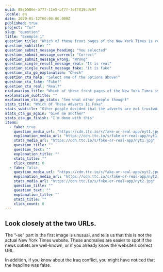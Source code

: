 ```yaml
---
uuid: 857b586e-a777-11e5-bf7f-feff819cdc9f
locale: en
date: 2020-05-12T00:00:00.000Z
published: true
project: "for"
slug: "question"
title: "Exemple 1"
question_title: "Which of these front pages of the New York Times is real?"
question_subtitle: ""
question_submit_message_heading: "You selected"
question_submit_message_correct: "Correct"
question_submit_message_wrong: "Wrong"
question_single_result_message_real: "It is real"
question_single_result_message_fake: "It is fake"
question_cta_go_explanation: "Check"
question_cta_help: "Select one of the options above!"
question_cta_fake: "Fake?"
question_cta_real: "Real?"
explanation_title: "Which of these front pages of the New York Times is real?"
explanation_subtitle: ""
explanation_cta_go_stats: "See what other people thought"
stats_title: "Which Of These Adverts Is Fake"
stats_subtitle: "Other people decided that the adverts are not trustworthy"
stats_cta_go_again: "Give me another"
stats_cta_go_finish: "I'm done with this"
items:
  - fake: true
    question_media_url: "https://cdn.ttc.io/s/fake-or-real-app/nyt1.jpg"
    explanation_media_url: "https://cdn.ttc.io/s/fake-or-real-app/nyt1.jpg"
    stats_media_url: "https://cdn.ttc.io/s/fake-or-real-app/nyt1.jpg"
    question_title: ""
    question_text: ""
    explanation_title: ""
    stats_title: ""
    click_count: 0
  - fake: false
    question_media_url: "https://cdn.ttc.io/s/fake-or-real-app/nyt2.jpg"
    explanation_media_url: "https://cdn.ttc.io/s/fake-or-real-app/nyt2.jpg"
    stats_media_url: "https://cdn.ttc.io/s/fake-or-real-app/nyt2.jpg"
    question_title: ""
    question_text: ""
    explanation_title: ""
    stats_title: ""
    click_count: 0
---
```

## Look closely at the two URLs.

The “-se” part in the first image is unusual, and tells us that this is not the actual New York Times website. These anomalies are easier to spot if the news outlets are well-known, or if you already know the website’s correct URL. 

In addition, if you know about the Iraq conflict, you might have noticed that the headline was false.
